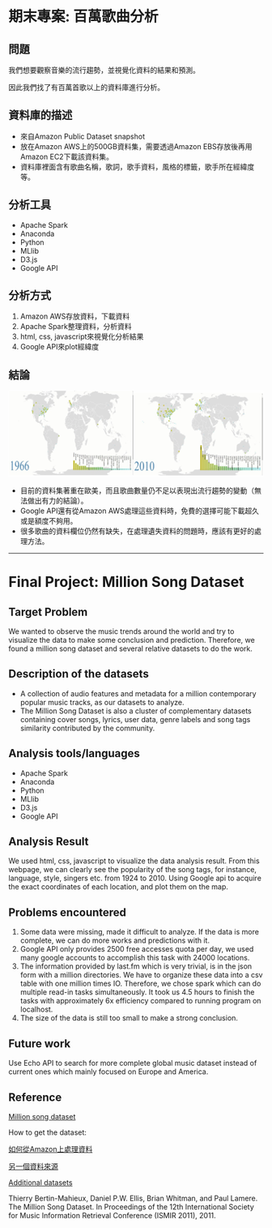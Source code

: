 # 期末專案: 百萬歌曲分析

## 問題

我們想要觀察音樂的流行趨勢，並視覺化資料的結果和預測。

因此我們找了有百萬首歌以上的資料庫進行分析。

## 資料庫的描述

- 來自Amazon Public Dataset snapshot
- 放在Amazon AWS上的500GB資料集，需要透過Amazon EBS存放後再用Amazon EC2下載該資料集。
- 資料庫裡面含有歌曲名稱，歌詞，歌手資料，風格的標籤，歌手所在經緯度等。

## 分析工具

- Apache Spark 
- Anaconda
- Python
- MLlib
- D3.js
- Google API

## 分析方式

1. Amazon AWS存放資料，下載資料
2. Apache Spark整理資料，分析資料
3. html, css, javascript來視覺化分析結果
4. Google API來plot經緯度

## 結論

![](./trend.png)

- 目前的資料集著重在歐美，而且歌曲數量仍不足以表現出流行趨勢的變動（無法做出有力的結論）。
- Google API還有從Amazon AWS處理這些資料時，免費的選擇可能下載超久或是額度不夠用。
- 很多歌曲的資料欄位仍然有缺失，在處理遺失資料的問題時，應該有更好的處理方法。

---

# Final Project: Million Song Dataset

## Target Problem

We wanted to observe the music trends around the world and try to visualize the
data to make some conclusion and prediction. Therefore, we found a million song
dataset and several relative datasets to do the work.

## Description of the datasets

- A collection of audio features and metadata for a million contemporary popular
music tracks, as our datasets to analyze. 
- The Million Song Dataset is also a cluster of complementary datasets containing cover songs, lyrics, user data, genre labels and song tags similarity contributed by the community.

## Analysis tools/languages

- Apache Spark 
- Anaconda
- Python
- MLlib
- D3.js
- Google API

## Analysis Result

We used html, css, javascript to visualize the data analysis result. From this webpage, we can clearly see the popularity of the song tags, for instance, language, style, singers etc. from 1924 to 2010.
Using Google api to acquire the exact coordinates of each location, and plot them on the map.

## Problems encountered

1. Some data were missing, made it difficult to analyze. If the data is more complete, we can do more works and predictions with it.
2. Google API only provides 2500 free accesses quota per day, we used many google accounts to accomplish this task with 24000 locations.
3. The information provided by last.fm which is very trivial, is in the json form with a million directories. We have to organize these data into a csv table with one million times IO. Therefore, we chose spark which can do multiple read-in tasks simultaneously. It took us 4.5 hours to finish the tasks with approximately 6x efficiency compared to running program on localhost.
4. The size of the data is still too small to make a strong conclusion.

## Future work

 Use Echo API to search for more complete global music dataset instead of current ones which mainly focused on Europe and America.

 ## Reference

[Million song dataset](http://labrosa.ee.columbia.edu/millionsong/)

How to get the dataset:

[如何從Amazon上處理資料](https://github.com/w22116972/2016spring_project/blob/master/BigData/How%20to%20download%20open%20dataset%20on%20Amazon.md)

[另一個資料來源](http://labrosa.ee.columbia.edu/millionsong/pages/gettingFdataset) 
 
[Additional datasets](http://labrosa.ee.columbia.edu/millionsong/pages/additional-datasets)

Thierry Bertin-Mahieux, Daniel P.W. Ellis, Brian Whitman, and Paul Lamere. 
The Million Song Dataset. In Proceedings of the 12th International Society
for Music Information Retrieval Conference (ISMIR 2011), 2011.
